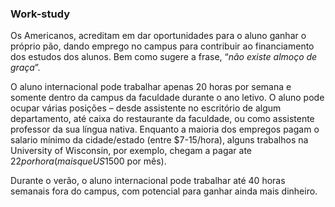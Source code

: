 ### Work-study

Os Americanos, acreditam em dar oportunidades para o aluno ganhar o próprio pão, dando emprego no campus para contribuir ao financiamento dos estudos dos alunos. Bem como sugere a frase, “*não existe almoço de graça*”.
 
O aluno internacional pode trabalhar apenas 20 horas por semana e somente dentro da campus da faculdade durante o ano letivo. O aluno pode ocupar várias posições – desde assistente no escritório de algum departamento, até caixa do restaurante da faculdade, ou como assistente professor da sua língua nativa. Enquanto a maioria dos empregos pagam o salario mínimo da cidade/estado (entre $7-15/hora), alguns trabalhos na University of Wisconsin, por exemplo, chegam a pagar ate $22 por hora (mais que US$1500 por mês).
 
Durante o verão, o aluno internacional pode trabalhar até 40 horas semanais fora do campus, com potencial para ganhar ainda mais dinheiro.
